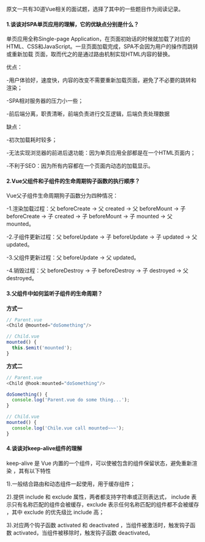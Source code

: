 原文一共有30道Vue相关的面试题，选择了其中的一些题目作为阅读记录。

#### 1.谈谈对SPA单页应用的理解，它的优缺点分别是什么？
单页应用全称Single-page Application，在页面初始话的时候就加载了对应的HTML、CSS和JavaScript。一旦页面加载完成，SPA不会因为用户的操作而跳转或重新加载
页面，取而代之的是通过路由机制实现HTML内容的替换。

优点：

-用户体验好，速度快，内容的改变不需要重新加载页面，避免了不必要的跳转和渲染；

-SPA相对服务器的压力小一些；

-前后端分离，职责清晰，前端负责进行交互逻辑，后端负责处理数据

缺点：

-初次加载耗时较多；

-无法实现浏览器的前进后退功能：因为单页应用全部都是在一个HTML页面内；

-不利于SEO：因为所有内容都在一个页面内动态的加载显示。

#### 2.Vue父组件和子组件的生命周期钩子函数的执行顺序？
Vue父子组件生命周期狗子函数分为四种情况：

-1.渲染加载过程：父 beforeCreate -> 父 created -> 父 beforeMount -> 子 beforeCreate -> 子 created -> 子 beforeMount -> 子 mounted -> 父 mounted。

-2.子组件更新过程：父 beforeUpdate -> 子 beforeUpdate -> 子 updated -> 父 updated。

-3.父组件更新过程：父 beforeUpdate -> 父 updated。

-4.销毁过程：父 beforeDestroy -> 子 beforeDestroy -> 子 destroyed -> 父 destroyed。

#### 3.父组件中如何监听子组件的生命周期？
**方式一**
```javascript
// Parent.vue
<Child @mounted="doSomething"/>

// Child.vue
mounted() {
  this.$emit('mounted');
}

```

**方式二**
```javascript
// Parent.vue
<Child @hook:mounted="doSomething"/>

doSomething() {
  console.log('Parent.vue do some thing...');
}

// Child.vue
mounted() {
  console.log('Chile.vue call mounted~~~');
}
```


#### 4.谈谈对keep-alive组件的理解
keep-alive 是 Vue 内置的一个组件，可以使被包含的组件保留状态，避免重新渲染 ，其有以下特性

1).一般结合路由和动态组件一起使用，用于缓存组件；

2).提供 include 和 exclude 属性，两者都支持字符串或正则表达式， include 表示只有名称匹配的组件会被缓存，exclude 表示任何名称匹配的组件都不会被缓存 ，其中 exclude 的优先级比 include 高；

3).对应两个钩子函数 activated 和 deactivated ，当组件被激活时，触发钩子函数 activated，当组件被移除时，触发钩子函数 deactivated。




